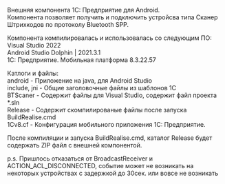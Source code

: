 Внешняя компонента 1С: Предприятие для Android.  
Компонента позволяет получить и подключить устройсва типа Сканер Штрихкодов по протоколу Bluetooth SPP.  
  
Компонента компилировалась и использовалась со следующим ПО:  
Visual Studio 2022  
Android Studio Dolphin | 2021.3.1  
1С: Предприятие. Мобильная платформа 8.3.22.57  

Катлоги и файлы:   
android -  Приложение на java, для Android Studio  
include, jni - Общие заголовочные файлы из шаблонов 1С  
BTScaner - Содержит файлы для Visual Studio, содержит файл проекта *.sln  
Release - Содержит скомпилированые файлы после запуска BuildRealise.cmd  
1Cv8.cf - Конфигурация мобильного приложения 1С: Предприятие.  
  
После компиляции и запуска BuildRealise.cmd, каталог Release будет содержать ZIP файл с внешней компонентой.  
  
p.s. Пришлось отказаться от BroadcastReceiver и ACTION_ACL_DISCONNECTED, событие может не возникать на некоторых устройствах с задержкой до 30сек. или вовсе не возникать 

